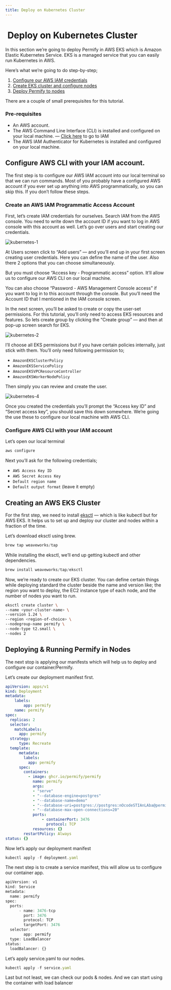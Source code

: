 ```yaml
---
title: Deploy on Kubernetes Cluster
---
```


#  Deploy on Kubernetes Cluster

In this section we’re going to deploy Permify in AWS EKS which is Amazon Elastic Kubernetes Service. EKS is a managed service that you can easily run Kubernetes in AWS.

Here’s what we’re going to do step-by-step;

1. [Configure our AWS IAM credentials](#configure-aws-cli-with-your-iam-account)
3. [Create EKS cluster and configure nodes](#creating-an-aws-eks-cluster)
4. [Deploy Permify to nodes](#deploying--running-permify-in-nodes)

There are a couple of small prerequisites for this tutorial.

### Pre-requisites

- An AWS account.
- The AWS Command Line Interface (CLI) is installed and configured on your local machine. — [Click here](https://us-east-1.console.aws.amazon.com/iamv2/home?region=us-east-1#/home) to go to IAM
- The AWS IAM Authenticator for Kubernetes is installed and configured on your local machine.

## Configure AWS CLI with your IAM account.

The first step is to configure our AWS IAM account into our local terminal so that we can run commands. Most of you probably have a configured AWS account if you ever set up anything into AWS programmatically, so you can skip this. If you don’t follow these steps.

### Create an AWS IAM Programmatic Access Account

First, let’s create IAM credentials for ourselves. Search IAM from the AWS console. You need to write down the account ID if you want to log in AWS console with this account as well. Let’s go over users and start creating our credentials.

![kubernetes-1](https://user-images.githubusercontent.com/34595361/211697636-6e106115-bd68-4909-aea0-5a7b6f8d5e18.png)

At Users screen click to “Add users” — and you’ll end up in your first screen creating user credentials. Here you can define the name of the user. Also there 2 options that you can choose simultaneously.

But you must choose “Access key - Programmatic access” option. It’ll allow us to configure our AWS CLI on our local machine.

You can also choose “Password - AWS Management Console access” if you want to log in to this account through the console. But you’ll need the Account ID that I mentioned in the IAM console screen.

In the next screen, you’ll be asked to create or copy the user-set permissions. For this tutorial, you’ll only need to access EKS resources and features. So lets create group by clicking the “Create group” — and then at pop-up screen search for EKS.

![kubernetes-2](https://user-images.githubusercontent.com/34595361/211697647-f39d73e7-b6e2-40ae-8c3b-ad68032d6b21.png)

I’ll choose all EKS permissions but if you have certain policies internally, just stick with them. You’ll only need following permission to;

- `AmazonEKSClusterPolicy`
- `AmazonEKSServicePolicy`
- `AmazonEKSVPCResourceController`
- `AmazonEKSWorkerNodePolicy`

Then simply you can review and create the user.

![kubernetes-4](https://user-images.githubusercontent.com/34595361/211697655-1b75d4f9-a2ee-4b7e-9e1e-0be0b5aaad7d.png)

Once you created the credentials you’ll prompt the “Access key ID” and “Secret access key”, you should save this down somewhere. We’re going the use these to configure our local machine with AWS CLI.

### **Configure AWS CLI with your IAM account**

Let’s open our local terminal

```jsx
aws configure
```

Next you’ll ask for the following credentials;

- `AWS Access Key ID`
- `AWS Secret Access Key`
- `Default region name`
- `Default output format` (leave it empty)

## Creating an AWS EKS Cluster

For the first step, we need to install [eksctl](https://eksctl.io/) — which is like kubectl but for AWS EKS. It helps us to set up and deploy our cluster and nodes within a fraction of the time.

Let’s download eksctl using brew. 

```jsx
brew tap weaveworks/tap
```

While installing the eksctl, we’ll end up getting kubectl and other dependencies.

```jsx
brew install weaveworks/tap/eksctl
```

Now, we’re ready to create our EKS cluster. You can define certain things while deploying standard the cluster beside the name and version like; the region you want to deploy, the EC2 instance type of each node, and the number of nodes you want to run.

```bash
eksctl create cluster \
--name <your-cluster-name> \
--version 1.24 \
--region <region-of-choice> \
--nodegroup-name permify \
--node-type t2.small \
--nodes 2
```

## Deploying & Running Permify in Nodes

The next stop is applying our manifests which will help us to deploy and configure our container/Permify. 

Let’s create our deployment manifest first.

```yaml
apiVersion: apps/v1
kind: Deployment
metadata:
    labels:
        app: permify
    name: permify
spec:
  replicas: 2
  selector:
    matchLabels:
      app: permify
  strategy:
      type: Recreate
  template:
      metadata:
        labels:
          app: permify
      spec:
        containers:
          - image: ghcr.io/permify/permify
            name: permify
            args:
            - "serve"
            - "--database-engine=postgres"
            - "--database-name=demo"
            - "--database-uri=postgres://postgres:nOcodeSTIAnLAba@permify-test.ceuo5kqsxyea.us-east-1.rds.amazonaws.com:5432"
            - "--database-max-open-connections=20"
            ports:
                - containerPort: 3476
                  protocol: TCP
            resources: {}
        restartPolicy: Always
status: {}
```

Now let’s apply our deployment manifest

```jsx
kubectl apply -f deployment.yaml
```

The next step is to create a service manifest, this will allow us to configure our container app.

```jsx
apiVersion: v1
kind: Service
metadata:
  name: permify
spec:
  ports:
      - name: 3476-tcp
        port: 3476
        protocol: TCP
        targetPort: 3476
  selector:
        app: permify
  type: LoadBalancer
status:
  loadBalancer: {}
```

Let’s apply service.yaml to our nodes.

```jsx
kubectl apply -f service.yaml
```

Last but not least, we can check our pods & nodes. And we can start using the container with load balancer